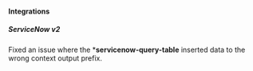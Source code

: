 
#### Integrations
##### ServiceNow v2
Fixed an issue where the ***servicenow-query-table** inserted data to the wrong context output prefix.

